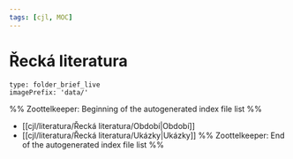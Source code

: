 ```yaml
---
tags: [cjl, MOC]
---
```

# Řecká literatura
```ccard
type: folder_brief_live
imagePrefix: 'data/'
```
%% Zoottelkeeper: Beginning of the autogenerated index file list  %%
-  [[cjl/literatura/Řecká literatura/Období|Období]]
-  [[cjl/literatura/Řecká literatura/Ukázky|Ukázky]]
%% Zoottelkeeper: End of the autogenerated index file list  %%
